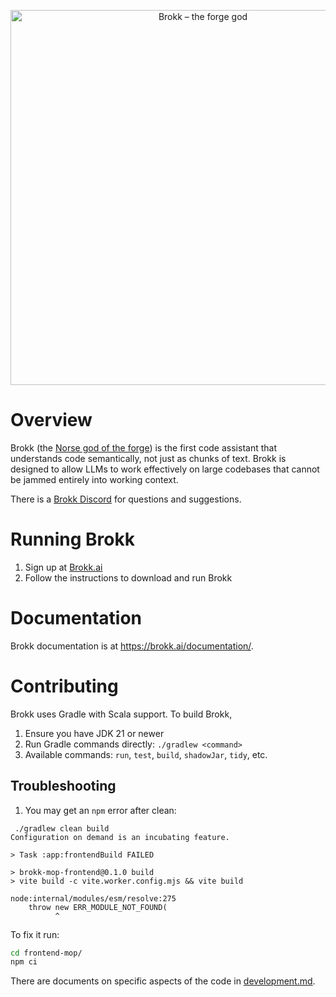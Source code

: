 <p align="center">
  <img src="docs/brokk.png" alt="Brokk – the forge god" width="600">
</p>

# Overview

Brokk (the [Norse god of the forge](https://en.wikipedia.org/wiki/Brokkr))
is the first code assistant that understands code semantically, not just
as chunks of text.  Brokk is designed to allow LLMs to work effectively
on large codebases that cannot be jammed entirely into working context.

There is a [Brokk Discord](https://discord.gg/QjhQDK8kAj) for questions and suggestions.

# Running Brokk

1. Sign up at [Brokk.ai](https://brokk.ai/)
1. Follow the instructions to download and run Brokk

# Documentation

Brokk documentation is at https://brokk.ai/documentation/.

# Contributing

Brokk uses Gradle with Scala support. To build Brokk,
1. Ensure you have JDK 21 or newer
2. Run Gradle commands directly: `./gradlew <command>`
3. Available commands: `run`, `test`, `build`, `shadowJar`, `tidy`, etc.

## Troubleshooting
1. You may get an `npm` error after clean:
```
 ./gradlew clean build
Configuration on demand is an incubating feature.

> Task :app:frontendBuild FAILED

> brokk-mop-frontend@0.1.0 build
> vite build -c vite.worker.config.mjs && vite build

node:internal/modules/esm/resolve:275
    throw new ERR_MODULE_NOT_FOUND(
          ^
```
To fix it run:
```bash
cd frontend-mop/
npm ci
```

There are documents on specific aspects of the code in [development.md](https://github.com/BrokkAi/brokk/tree/master/app/src/main/development.md).
